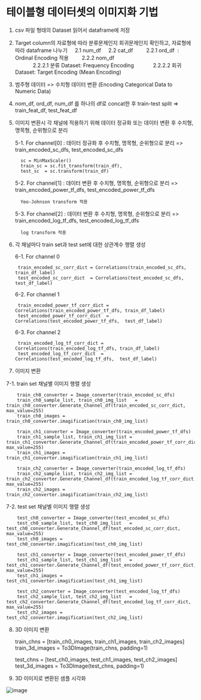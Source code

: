 # 테이블형 데이터셋의 이미지화 기법 
 
 
1. csv 파일 형태의 Dataset 읽어서 dataframe에 저장
   
3. Target column의 자료형에 따라 분류문제인지 회귀문제인지 확인하고, 자료형에 따라 dataframe 나누기
    2.1 num_df
    2.2 cat_df
        2.2.1 ord_df  : Ordinal Encoding 적용
        2.2.2 nom_df  
            2.2.2.1 분류 Dataset: Frequency Encoding
            2.2.2.2 회귀 Dataset: Target Encoding (Mean Encoding)

3. 범주형 데이터 => 수치형 데이터 변환 (Encoding Categorical Data to Numeric Data)
   
5. nom_df, ord_df, num_df 를 하나의 df로 concat한 후 train-test split => train_feat_df, test_feat_df
   
7. 이미지 변환시 각 채널에 적용하기 위해 데이터 정규화 또는 데이터 변환 후 수치형, 명목형, 순위형으로 분리
   
   5-1. For channel[0] : 데이터 정규화 후 수치형, 명목형, 순위형으로 분리 =>  train_encoded_sc_dfs, test_encoded_sc_dfs
   
         sc = MinMaxScaler()
         train_sc = sc.fit_transform(train_df),
         test_sc  = sc.transform(train_df)
   
   5-2. For channel[1] : 데이터 변환 후 수치형, 명목형, 순위형으로 분리 =>  train_encoded_power_tf_dfs, test_encoded_power_tf_dfs
   
         Yeo-Johnson transform 적용
   
   5-3. For channel[2] : 데이터 변환 후 수치형, 명목형, 순위형으로 분리 =>  train_encoded_log_tf_dfs, test_encoded_log_tf_dfs
   
         log transform 적용

9. 각 채널마다 train set과 test set에 대한 상관계수 행렬 생성
    
   6-1. For channel 0
   
        train_encoded_sc_corr_dict = Correlations(train_encoded_sc_dfs, train_df_label)
        test_encoded_sc_corr_dict  = Correlations(test_encoded_sc_dfs,  test_df_label)
  
   6-2. For channel 1
   
        train_encoded_power_tf_corr_dict = Correlations(train_encoded_power_tf_dfs, train_df_label)
        test_encoded_power_tf_corr_dict  = Correlations(test_encoded_power_tf_dfs,  test_df_label)
  
   6-3. For channel 2
   
        train_encoded_log_tf_corr_dict = Correlations(train_encoded_log_tf_dfs, train_df_label)
        test_encoded_log_tf_corr_dict  = Correlations(test_encoded_log_tf_dfs,  test_df_label)

11. 이미지 변환
    
  7-1. train set 채널별 이미지 행렬 생성
  
        train_ch0_converter = Image_converter(train_encoded_sc_dfs)
        train_ch0_sample_list, train_ch0_img_list   = train_ch0_converter.Generate_Channel_df(train_encoded_sc_corr_dict, max_value=255)
        train_ch0_images = train_ch0_converter.imagification(train_ch0_img_list)
        
        train_ch1_converter = Image_converter(train_encoded_power_tf_dfs)
        train_ch1_sample_list, train_ch1_img_list = train_ch1_converter.Generate_Channel_df(train_encoded_power_tf_corr_dict, max_value=255)
        train_ch1_images = train_ch1_converter.imagification(train_ch1_img_list)
        
        train_ch2_converter = Image_converter(train_encoded_log_tf_dfs)
        train_ch2_sample_list, train_ch2_img_list = train_ch2_converter.Generate_Channel_df(train_encoded_log_tf_corr_dict, max_value=255)
        train_ch2_images = train_ch2_converter.imagification(train_ch2_img_list)
    
  7-2. test set  채널별 이미지 행렬 생성
  
        test_ch0_converter = Image_converter(test_encoded_sc_dfs)
        test_ch0_sample_list, test_ch0_img_list   = test_ch0_converter.Generate_Channel_df(test_encoded_sc_corr_dict, max_value=255)
        test_ch0_images = test_ch0_converter.imagification(test_ch0_img_list)
        
        test_ch1_converter = Image_converter(test_encoded_power_tf_dfs)
        test_ch1_sample_list, test_ch1_img_list   = test_ch1_converter.Generate_Channel_df(test_encoded_power_tf_corr_dict, max_value=255)
        test_ch1_images = test_ch1_converter.imagification(test_ch1_img_list)
        
        test_ch2_converter = Image_converter(test_encoded_log_tf_dfs)
        test_ch2_sample_list, test_ch2_img_list   = test_ch2_converter.Generate_Channel_df(test_encoded_log_tf_corr_dict, max_value=255)
        test_ch2_images = test_ch2_converter.imagification(test_ch2_img_list)

8. 3D 이미지 변환
   
    train_chns = [train_ch0_images, train_ch1_images, train_ch2_images]
    train_3d_images = To3DImage(train_chns, padding=1)
     
    test_chns = [test_ch0_images, test_ch1_images, test_ch2_images]
    test_3d_images =  To3DImage(test_chns, padding=1) 
  
10. 3D 이미지로 변환된 샘플 시각화
    
  ![image](https://github.com/iispace/Python/assets/24539773/d3ffb32c-5bce-4e8f-9760-a5849a366da0)

 



</pre>
